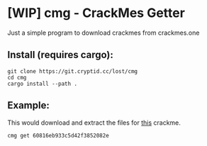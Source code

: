 # \[WIP\] cmg - CrackMes Getter
Just a simple program to download crackmes from crackmes.one

## Install (requires cargo):
```
git clone https://git.cryptid.cc/lost/cmg
cd cmg
cargo install --path .
```

## Example:
This would download and extract the files for [this](https://crackmes.one/crackme/60816eb933c5d42f3852082e) crackme.
```
cmg get 60816eb933c5d42f3852082e
```
